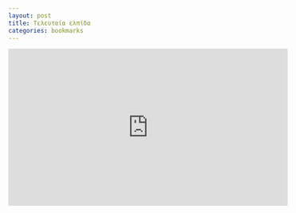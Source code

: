 ```yaml
---
layout: post
title: Τελευταία ελπίδα
categories: bookmarks
---
```


<div class="youtube-embed-container">
	<iframe width="560" height="315" src="https://www.youtube.com/embed/WsZwrk5meJg" title="YouTube video player" frameborder="0" allow="accelerometer; autoplay; clipboard-write; encrypted-media; gyroscope; picture-in-picture" allowfullscreen></iframe>
</div>